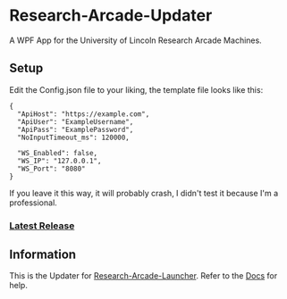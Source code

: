 # Research-Arcade-Updater
 A WPF App for the University of Lincoln Research Arcade Machines.
## Setup
  Edit the Config.json file to your liking, the template file looks like this:
  ```
  {
    "ApiHost": "https://example.com",
    "ApiUser": "ExampleUsername",
    "ApiPass": "ExamplePassword",
    "NoInputTimeout_ms": 120000,

    "WS_Enabled": false,
    "WS_IP": "127.0.0.1",
    "WS_Port": "8080"
  }
  ```
  If you leave it this way, it will probably crash, I didn't test it because I'm a professional.
### [Latest Release](https://github.com/Malphatt/Research-Arcade-Updater/releases/latest "GitHub.com")
## Information
  This is the Updater for [Research-Arcade-Launcher](https://github.com/Malphatt/Research-Arcade-Launcher "GitHub.com").
  Refer to the [Docs](https://github.com/Malphatt/Arcademia-Dev-Guide/wiki) for help.
